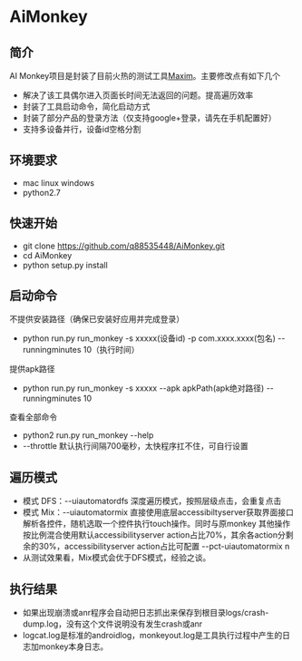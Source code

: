 # AiMonkey
## 简介
AI Monkey项目是封装了目前火热的测试工具[Maxim](https://github.com/zhangzhao4444/Maxim)。主要修改点有如下几个
* 解决了该工具偶尔进入页面长时间无法返回的问题。提高遍历效率
* 封装了工具启动命令，简化启动方式
* 封装了部分产品的登录方法（仅支持google+登录，请先在手机配置好）
* 支持多设备并行，设备id空格分割

## 环境要求
* mac linux windows
* python2.7

## 快速开始
* git clone https://github.com/q88535448/AiMonkey.git
* cd AiMonkey
* python setup.py install

## 启动命令
不提供安装路径（确保已安装好应用并完成登录）
* python run.py run_monkey -s xxxxx(设备id) -p com.xxxx.xxxx(包名) --runningminutes 10（执行时间）

提供apk路径
* python run.py run_monkey -s xxxxx --apk apkPath(apk绝对路径) --runningminutes 10

查看全部命令
* python2 run.py run_monkey --help
* --throttle 默认执行间隔700毫秒，太快程序扛不住，可自行设置

## 遍历模式
* 模式 DFS：--uiautomatordfs 深度遍历模式，按照层级点击，会重复点击
* 模式 Mix：--uiautomatormix 直接使用底层accessibiltyserver获取界面接口 解析各控件，随机选取一个控件执行touch操作。同时与原monkey 其他操作按比例混合使用默认accessibilityserver action占比70%，其余各action分剩余的30%，accessibilityserver action占比可配置 --pct-uiautomatormix n
* 从测试效果看，Mix模式会优于DFS模式，经验之谈。

## 执行结果
* 如果出现崩溃或anr程序会自动把日志抓出来保存到根目录logs/crash-dump.log，没有这个文件说明没有发生crash或anr
* logcat.log是标准的androidlog，monkeyout.log是工具执行过程中产生的日志加monkey本身日志。

